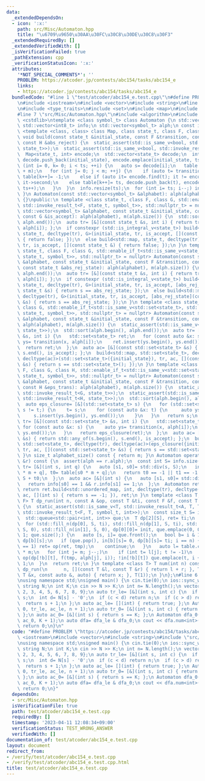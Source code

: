 ```yaml
---
data:
  _extendedDependsOn:
  - icon: ':x:'
    path: src/Misc/Automaton.hpp
    title: "\u6709\u9650\u30AA\u30FC\u30C8\u30DE\u30C8\u30F3"
  _extendedRequiredBy: []
  _extendedVerifiedWith: []
  _isVerificationFailed: true
  _pathExtension: cpp
  _verificationStatusIcon: ':x:'
  attributes:
    '*NOT_SPECIAL_COMMENTS*': ''
    PROBLEM: https://atcoder.jp/contests/abc154/tasks/abc154_e
    links:
    - https://atcoder.jp/contests/abc154/tasks/abc154_e
  bundledCode: "#line 1 \"test/atcoder/abc154_e.test.cpp\"\n#define PROBLEM \"https://atcoder.jp/contests/abc154/tasks/abc154_e\"\
    \n#include <iostream>\n#include <vector>\n#include <string>\n#line 2 \"src/Misc/Automaton.hpp\"\
    \n#include <type_traits>\n#include <set>\n#include <map>\n#include <unordered_map>\n\
    #line 7 \"src/Misc/Automaton.hpp\"\n#include <algorithm>\n#include <queue>\n#include\
    \ <cstdlib>\ntemplate <class symbol_t> class Automaton {\n std::vector<int> table;\n\
    \ std::vector<int8_t> info;\n std::vector<symbol_t> alph;\n const int m;\n template\
    \ <template <class, class> class Map, class state_t, class F, class G, class H>\
    \ void build(const state_t &initial_state, const F &transition, const G &is_accept,\
    \ const H &abs_reject) {\n  static_assert(std::is_same_v<bool, std::invoke_result_t<G,\
    \ state_t>>);\n  static_assert(std::is_same_v<bool, std::invoke_result_t<H, state_t>>);\n\
    \  Map<state_t, int> encode;\n  std::vector<state_t> decode;\n  int ts= 0;\n \
    \ decode.push_back(initial_state), encode.emplace(initial_state, ts++);\n  for\
    \ (int i= 0, k= 0; i < ts; ++i) {\n   auto s= decode[i];\n   table.resize(table.size()\
    \ + m);\n   for (int j= 0; j < m; ++j) {\n    if (auto t= transition(s, j); abs_reject(t))\
    \ table[k++]= -1;\n    else if (auto it= encode.find(t); it != encode.end()) table[k++]=\
    \ it->second;\n    else table[k++]= ts, decode.push_back(t), encode.emplace(t,\
    \ ts++);\n   }\n  }\n  info.resize(ts);\n  for (int i= ts; i--;) info[i]= is_accept(decode[i]);\n\
    \ }\n Automaton(const std::vector<symbol_t> &alphabet): alph(alphabet), m(alph.size())\
    \ {}\npublic:\n template <class state_t, class F, class G, std::enable_if_t<std::is_same_v<state_t,\
    \ std::invoke_result_t<F, state_t, symbol_t>>, std::nullptr_t> = nullptr> Automaton(const\
    \ std::vector<symbol_t> &alphabet, const state_t &initial_state, const F &transition,\
    \ const G &is_accept): alph(alphabet), m(alph.size()) {\n  std::sort(alph.begin(),\
    \ alph.end());\n  auto tr= [&](const state_t &s, int i) { return transition(s,\
    \ alph[i]); };\n  if constexpr (std::is_integral_v<state_t>) build<std::unordered_map,\
    \ state_t, decltype(tr), G>(initial_state, tr, is_accept, [](const state_t &)\
    \ { return false; });\n  else build<std::map, state_t, decltype(tr), G>(initial_state,\
    \ tr, is_accept, [](const state_t &) { return false; });\n }\n template <class\
    \ state_t, class F, class G, std::enable_if_t<std::is_same_v<state_t, std::invoke_result_t<F,\
    \ state_t, symbol_t>>, std::nullptr_t> = nullptr> Automaton(const std::vector<symbol_t>\
    \ &alphabet, const state_t &initial_state, const F &transition, const G &is_accept,\
    \ const state_t &abs_rej_state): alph(alphabet), m(alph.size()) {\n  std::sort(alph.begin(),\
    \ alph.end());\n  auto tr= [&](const state_t &s, int i) { return transition(s,\
    \ alph[i]); };\n  if constexpr (std::is_integral_v<state_t>) build<std::unordered_map,\
    \ state_t, decltype(tr), G>(initial_state, tr, is_accept, [abs_rej_state](const\
    \ state_t &s) { return s == abs_rej_state; });\n  else build<std::map, state_t,\
    \ decltype(tr), G>(initial_state, tr, is_accept, [abs_rej_state](const state_t\
    \ &s) { return s == abs_rej_state; });\n }\n template <class state_t, class F,\
    \ class G, std::enable_if_t<std::is_same_v<std::set<state_t>, std::invoke_result_t<F,\
    \ state_t, symbol_t>>, std::nullptr_t> = nullptr> Automaton(const std::vector<symbol_t>\
    \ &alphabet, const state_t &initial_state, const F &transition, const G &is_accept):\
    \ alph(alphabet), m(alph.size()) {\n  static_assert(std::is_same_v<bool, std::invoke_result_t<G,\
    \ state_t>>);\n  std::sort(alph.begin(), alph.end());\n  auto tr= [&](const std::set<state_t>\
    \ &s, int i) {\n   std::set<state_t> ret;\n   for (const auto &x: s) {\n    auto\
    \ ys= transition(x, alph[i]);\n    ret.insert(ys.begin(), ys.end());\n   }\n \
    \  return ret;\n  };\n  auto ac= [&](const std::set<state_t> &s) { return std::any_of(s.begin(),\
    \ s.end(), is_accept); };\n  build<std::map, std::set<state_t>, decltype(tr),\
    \ decltype(ac)>(std::set<state_t>({initial_state}), tr, ac, [](const std::set<state_t>\
    \ &s) { return s == std::set<state_t>(); });\n }\n template <class state_t, class\
    \ F, class G, class H, std::enable_if_t<std::is_same_v<std::set<state_t>, std::invoke_result_t<F,\
    \ state_t, symbol_t>>, std::nullptr_t> = nullptr> Automaton(const std::vector<symbol_t>\
    \ &alphabet, const state_t &initial_state, const F &transition, const G &is_accept,\
    \ const H &eps_trans): alph(alphabet), m(alph.size()) {\n  static_assert(std::is_same_v<bool,\
    \ std::invoke_result_t<G, state_t>>);\n  static_assert(std::is_same_v<std::set<state_t>,\
    \ std::invoke_result_t<H, state_t>>);\n  std::sort(alph.begin(), alph.end());\n\
    \  auto eps_closure= [&](std::set<state_t> s) {\n   for (std::set<state_t> t;\
    \ s != t;) {\n    t= s;\n    for (const auto &x: t) {\n     auto ys= eps_trans(x);\n\
    \     s.insert(ys.begin(), ys.end());\n    }\n   }\n   return s;\n  };\n  auto\
    \ tr= [&](const std::set<state_t> &s, int i) {\n   std::set<state_t> ret;\n  \
    \ for (const auto &x: s) {\n    auto ys= transition(x, alph[i]);\n    ret.insert(ys.begin(),\
    \ ys.end());\n   }\n   return eps_closure(ret);\n  };\n  auto ac= [&](const std::set<state_t>\
    \ &s) { return std::any_of(s.begin(), s.end(), is_accept); };\n  build<std::map,\
    \ std::set<state_t>, decltype(tr), decltype(ac)>(eps_closure({initial_state}),\
    \ tr, ac, [](const std::set<state_t> &s) { return s == std::set<state_t>(); });\n\
    \ }\n size_t alphabet_size() const { return m; }\n Automaton operator&(const Automaton\
    \ &r) const {\n  assert(alph == r.alph);\n  const int S= info.size();\n  auto\
    \ tr= [&](int s, int q) {\n   auto [s1, s0]= std::div(s, S);\n   int t1= r.table[s1\
    \ * m + q], t0= table[s0 * m + q];\n   return t0 == -1 || t1 == -1 ? -1 : t1 *\
    \ S + t0;\n  };\n  auto ac= [&](int s) {\n   auto [s1, s0]= std::div(s, S);\n\
    \   return info[s0] == 1 && r.info[s1] == 1;\n  };\n  Automaton ret(alph);\n \
    \ return ret.build<std::unordered_map, int, decltype(tr), decltype(ac)>(0, tr,\
    \ ac, [](int s) { return s == -1; }), ret;\n }\n template <class T, class A, class\
    \ F> T dp_run(int n, const A &op, const T &ti, const F &f, const T &init) const\
    \ {\n  static_assert(std::is_same_v<T, std::invoke_result_t<A, T, T>>);\n  static_assert(std::is_same_v<T,\
    \ std::invoke_result_t<F, T, symbol_t, int>>);\n  const size_t S= info.size();\n\
    \  std::queue<std::pair<int, int>> que;\n  T dp[2][S], ret= ti;\n  bool in[2][S];\n\
    \  for (std::fill_n(dp[0], S, ti), std::fill_n(dp[1], S, ti), std::fill_n(in[0],\
    \ S, 0), std::fill_n(in[1], S, 0), dp[0][0]= init, que.emplace(0, 0), in[0][0]=\
    \ 1; que.size();) {\n   auto [s, i]= que.front();\n   bool b= i & 1;\n   T tmp=\
    \ dp[b][s];\n   if (que.pop(), in[b][s]= 0, dp[b][s]= ti; i == n) {\n    if (info[s]\
    \ == 1) ret= op(ret, tmp);\n    continue;\n   }\n   auto l= table.cbegin() + s\
    \ * m;\n   for (int j= m; j--;)\n    if (int t= l[j]; t != -1)\n     if (dp[!b][t]=\
    \ op(dp[!b][t], f(tmp, alph[j], i)); !in[!b][t]) que.emplace(t, i + 1), in[!b][t]=\
    \ 1;\n  }\n  return ret;\n }\n template <class T> T num(int n) const {\n  return\
    \ dp_run(\n      n, [](const T &l, const T &r) { return l + r; }, T(), [](const\
    \ T &x, const auto &, auto) { return x; }, T(1));\n }\n};\n#line 6 \"test/atcoder/abc154_e.test.cpp\"\
    \nusing namespace std;\nsigned main() {\n cin.tie(0);\n ios::sync_with_stdio(false);\n\
    \ string N;\n int K;\n cin >> N >> K;\n int n= N.length();\n vector alp= {0, 1,\
    \ 2, 3, 4, 5, 6, 7, 8, 9};\n auto tr_le= [&](int s, int c) {\n  if (s >= n) return\
    \ s;\n  int d= N[s] - '0';\n  if (c < d) return n;\n  if (c > d) return n + 1;\n\
    \  return s + 1;\n };\n auto ac_le= [](int) { return true; };\n Automaton dfa_le(alp,\
    \ 0, tr_le, ac_le, n + 1);\n auto tr_0= [&](int s, int c) { return s + bool(c);\
    \ };\n auto ac_0= [&](int s) { return s == K; };\n Automaton dfa_0(alp, 0, tr_0,\
    \ ac_0, K + 1);\n auto dfa= dfa_le & dfa_0;\n cout << dfa.num<int>(n) << '\\n';\n\
    \ return 0;\n}\n"
  code: "#define PROBLEM \"https://atcoder.jp/contests/abc154/tasks/abc154_e\"\n#include\
    \ <iostream>\n#include <vector>\n#include <string>\n#include \"src/Misc/Automaton.hpp\"\
    \nusing namespace std;\nsigned main() {\n cin.tie(0);\n ios::sync_with_stdio(false);\n\
    \ string N;\n int K;\n cin >> N >> K;\n int n= N.length();\n vector alp= {0, 1,\
    \ 2, 3, 4, 5, 6, 7, 8, 9};\n auto tr_le= [&](int s, int c) {\n  if (s >= n) return\
    \ s;\n  int d= N[s] - '0';\n  if (c < d) return n;\n  if (c > d) return n + 1;\n\
    \  return s + 1;\n };\n auto ac_le= [](int) { return true; };\n Automaton dfa_le(alp,\
    \ 0, tr_le, ac_le, n + 1);\n auto tr_0= [&](int s, int c) { return s + bool(c);\
    \ };\n auto ac_0= [&](int s) { return s == K; };\n Automaton dfa_0(alp, 0, tr_0,\
    \ ac_0, K + 1);\n auto dfa= dfa_le & dfa_0;\n cout << dfa.num<int>(n) << '\\n';\n\
    \ return 0;\n}"
  dependsOn:
  - src/Misc/Automaton.hpp
  isVerificationFile: true
  path: test/atcoder/abc154_e.test.cpp
  requiredBy: []
  timestamp: '2023-04-11 12:08:34+09:00'
  verificationStatus: TEST_WRONG_ANSWER
  verifiedWith: []
documentation_of: test/atcoder/abc154_e.test.cpp
layout: document
redirect_from:
- /verify/test/atcoder/abc154_e.test.cpp
- /verify/test/atcoder/abc154_e.test.cpp.html
title: test/atcoder/abc154_e.test.cpp
---
```

